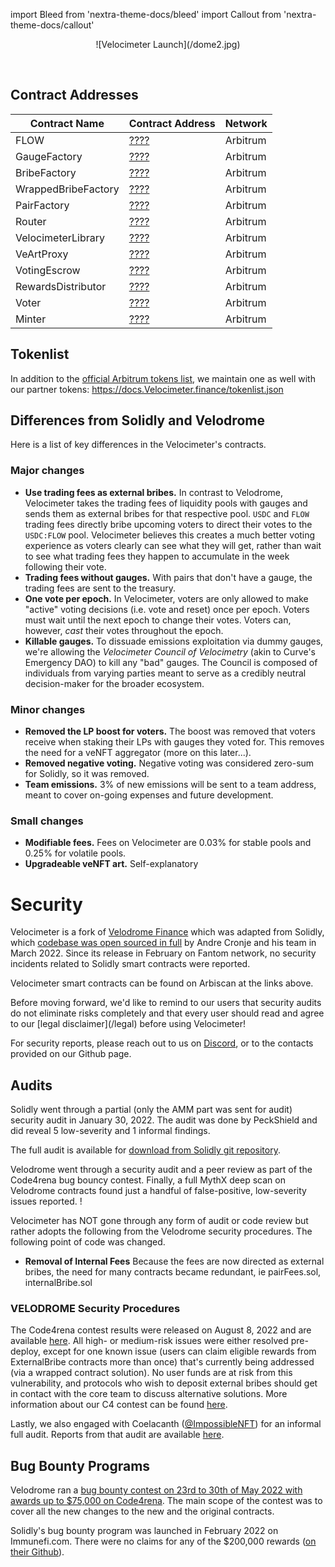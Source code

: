 import Bleed from 'nextra-theme-docs/bleed'
import Callout from 'nextra-theme-docs/callout'

<Bleed>
<div align="center">
  ![Velocimeter Launch](/dome2.jpg)
  </div>
</Bleed>

&nbsp;

## Contract Addresses

| Contract Name | Contract Address | Network |
| --- | --- | --- |
| FLOW               | [????](URL) | Arbitrum |
| GaugeFactory       | [????](URL) | Arbitrum |
| BribeFactory       | [????](URL) | Arbitrum |
| WrappedBribeFactory| [????](URL) | Arbitrum |
| PairFactory        | [????](URL) | Arbitrum |
| Router             | [????](URL) | Arbitrum |
| VelocimeterLibrary | [????](URL) | Arbitrum |
| VeArtProxy         | [????](URL) | Arbitrum |
| VotingEscrow       | [????](URL) | Arbitrum |
| RewardsDistributor | [????](URL) | Arbitrum |
| Voter              | [????](URL) | Arbitrum |
| Minter             | [????](URL) | Arbitrum |

## Tokenlist

In addition to the [official Arbitrum tokens list](https://tokenlists.org/token-list?url=https://static.Arbitrum.io/Arbitrum.tokenlist.json),
we maintain one as well with our partner tokens:
https://docs.Velocimeter.finance/tokenlist.json

## Differences from Solidly and Velodrome

Here is a list of key differences in the Velocimeter's contracts.

### Major changes

  - **Use trading fees as external bribes.**
    In contrast to Velodrome, Velocimeter takes the trading fees of liquidity pools with gauges and sends them
    as external bribes for that respective pool. `USDC` and `FLOW` trading fees directly bribe upcoming
    voters to direct their votes to the `USDC:FLOW` pool. Velocimeter believes this creates a much better
    voting experience as voters clearly can see what they will get, rather than wait to see what trading fees
    they happen to accumulate in the week following their vote.
  - **Trading fees without gauges.**
    With pairs that don't have a gauge, the trading fees are sent to the treasury.   
  - **One vote per epoch.** In Velocimeter, voters are only allowed to make "active"
    voting decisions (i.e. vote and reset) once per epoch. Voters must wait
    until the next epoch to change their votes. Voters can, however, _cast_
    their votes throughout the epoch.
  - **Killable gauges.** To dissuade emissions exploitation via dummy gauges, we're
    allowing the _Velocimeter Council of Velocimetry_ (akin to Curve's Emergency DAO) to kill
    any "bad" gauges. The Council is composed of individuals from varying
    parties meant to serve as a credibly neutral decision-maker for the broader
    ecosystem.

### Minor changes

  - **Removed the LP boost for voters.** The boost was removed that voters receive
    when staking their LPs with gauges they voted for. This removes the need
    for a veNFT aggregator (more on this later...).
  - **Removed negative voting.** Negative voting was considered zero-sum for
    Solidly, so it was removed.
  - **Team emissions.** 3% of new emissions will be sent to a team address, meant
    to cover on-going expenses and future development.

### Small changes

  - **Modifiable fees.** Fees on Velocimeter are 0.03% for stable pools and 0.25% for volatile pools.
  - **Upgradeable veNFT art.** Self-explanatory

# Security

Velocimeter is a fork of [Velodrome Finance](https://github.com/velodrome-finance) which was adapted from Solidly, which [codebase was open
sourced in full](https://github.com/solidlyexchange/) by Andre Cronje and his team in
March 2022. Since its release in February on Fantom network, no security
incidents related to Solidly smart contracts were reported.

Velocimeter smart contracts can be found on Arbiscan at the links above.

<Callout emoji="⚠️">
  Before moving forward, we'd like to remind to our users that
  security audits do not eliminate risks completely and that
  every user should read and agree to our
  [legal disclaimer](/legal) before using Velocimeter!

  For security reports, please reach out to us on
  [Discord](https://discord.gg/qpue2s6VfJ), or to the contacts provided on our Github page.
</Callout>

## Audits

Solidly went through a partial (only the AMM part was sent for audit) security
audit in January 30, 2022. The audit was done by PeckShield and did reveal 5
low-severity and 1 informal findings.

The full audit is available for [download from Solidly git
repository](https://github.com/solidlyexchange/solidly/blob/master/audits/e456a816-3802-4384-894c-825a4177245a.pdf).

Velodrome went through a security audit and a peer review as part of the Code4rena bug bouncy contest.
Finally, a full MythX deep scan on Velodrome contracts found just a
handful of false-positive, low-severity issues reported.
!

<Callout emoji="⚠️">
Velocimeter has NOT gone through any form of audit or code review but rather adopts the following from the Velodrome security procedures. The following point of code was changed. 

 - **Removal of Internal Fees** Because the fees are now directed as external bribes, the need for many contracts became redundant, ie pairFees.sol, internalBribe.sol
</Callout>

### VELODROME Security Procedures

The Code4rena contest results were released on August 8, 2022 and are available [here](https://code4rena.com/reports/2022-05-Velocimeter/). All high- or medium-risk issues were either resolved pre-deploy, except for one known issue (users can claim eligible rewards from ExternalBribe contracts more than once) that's currently being addressed (via a wrapped contract solution). No user funds are at risk from this vulnerability, and protocols who wish to deposit external bribes should get in contact with the core team to discuss alternative solutions. More information about our C4 contest can be found [here](/c4report).

Lastly, we also engaged with Coelacanth ([@ImpossibleNFT](https://twitter.com/impossiblenft)) for an informal full audit. Reports from that audit are available [here](https://github.com/Velocimeter-finance/contracts/tree/master/audits/velo).

## Bug Bounty Programs

Velodrome ran a [bug bounty contest on 23rd to 30th of May 2022 with
awards up to $75,000 on Code4rena](https://code4rena.com/contests/2022-05-Velocimeter-finance-contest).
The main scope of the contest was to cover all the new changes to the new and
the original contracts.

Solidly's bug bounty program was launched in February 2022 on Immunefi.com.
There were no claims for any of the $200,000 rewards ([on their Github](https://github.com/solidlyexchange/solidly/blob/master/SECURITY.md)).

